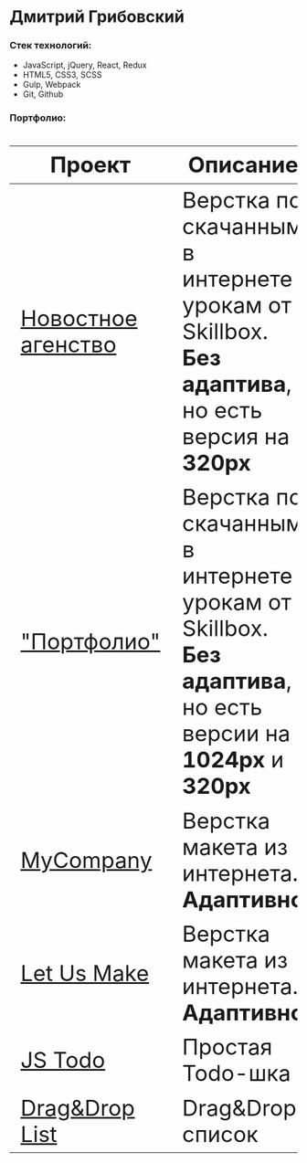 # Дмитрий Грибовский

### Стек технологий:
- JavaScript, jQuery, React, Redux
- HTML5, CSS3, SCSS
- Gulp, Webpack
- Git, Github

### Портфолио:
<div class="w2-responsive">
  <font size="12px">
  <table style="font-size: 80%" width="100%" class="w2-table-all notranslate" id="myTable">
  <thead>
    <tr class="w2-white">
      <th width="25%">Проект</th>
      <th width="75%">Описание</th>
    </tr>
  </thead>
  <tbody>
    <tr>
      <td><a href="https://degzeg.github.io/NewsAgency/">Новостное агенство</a></td>
      <td>Верстка по скачанным в интернете урокам от Skillbox. <b>Без адаптива</b>, но есть версия на <b>320px</b></td>
    </tr>
    <tr>
      <td><a href="https://degzeg.github.io/MyPortfolio/">"Портфолио"</a></td>
      <td>Верстка по скачанным в интернете урокам от Skillbox. <b>Без адаптива</b>, но есть версии на <b>1024px</b> и <b>320px</b></td>
    </tr>
    <tr>
      <td><a href="https://degzeg.github.io/MyCompany/">MyCompany</a></td>
      <td>Верстка макета из интернета. <b>Адаптивно</b></td>
    </tr>
    <tr>
      <td><a href="https://degzeg.github.io/LetUsMake/">Let Us Make</a></td>
      <td>Верстка макета из интернета. <b>Адаптивно</b></td>
    </tr>
    <tr>
      <td><a href="https://degzeg.github.io/JS_Todo/">JS Todo</a></td>
      <td>Простая Todo-шка</td>
    </tr>
    <tr>
      <td><a href="https://degzeg.github.io/DragAndDropList/">Drag&Drop List</a></td>
      <td>Drag&Drop список</td>
    </tr>
  </tbody>
